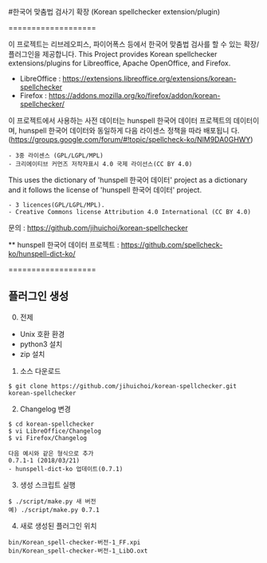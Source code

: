 #한국어 맞춤법 검사기 확장
(Korean spellchecker extension/plugin)

===================

이 프로젝트는 리브레오피스, 파이어폭스 등에서 한국어 맞춤법 검사를 할 수 있는 
확장/플러그인을 제공합니다.
This Project provides Korean spellchecker extensions/plugins for Libreoffice,
Apache OpenOffice, and Firefox.

- LibreOffice : https://extensions.libreoffice.org/extensions/korean-spellchecker
- Firefox : https://addons.mozilla.org/ko/firefox/addon/korean-spellchecker/

이 프로젝트에서 사용하는 사전 데이터는 hunspell 한국어 데이터 프로젝트의 
데이터이며, hunspell 한국어 데이터와 동일하게 다음 라이센스 정책을 따라 배포됩니
다.(https://groups.google.com/forum/#!topic/spellcheck-ko/NlM9DA0GHWY)

	- 3중 라이센스 (GPL/LGPL/MPL)
	- 크리에이티브 커먼즈 저작자표시 4.0 국제 라이선스(CC BY 4.0)

This uses the dictionary of 'hunspell 한국어 데이터' project as a dictionary
and it follows the license of 'hunspell 한국어 데이터' project.

	- 3 licences(GPL/LGPL/MPL).
	- Creative Commons license Attribution 4.0 International (CC BY 4.0)

문의 : https://github.com/jihuichoi/korean-spellchecker

** hunspell 한국어 데이터 프로젝트
: https://github.com/spellcheck-ko/hunspell-dict-ko/



===================

## 플러그인 생성

0) 전제
- Unix 호환 환경
- python3 설치
- zip 설치

1) 소스 다운로드
```
$ git clone https://github.com/jihuichoi/korean-spellchecker.git korean-spellchecker
```

2) Changelog 변경
```
$ cd korean-spellchecker
$ vi LibreOffice/Changelog
$ vi Firefox/Changelog

다음 예시와 같은 형식으로 추가
0.7.1-1 (2018/03/21)
- hunspell-dict-ko 업데이트(0.7.1)
```

3) 생성 스크립트 실행
```
$ ./script/make.py 새 버전
예) ./script/make.py 0.7.1
```

4) 새로 생성된 플러그인 위치
```
bin/Korean_spell-checker-버전-1_FF.xpi
bin/Korean_spell-checker-버전-1_LibO.oxt
```
